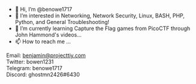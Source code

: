 - 👋 Hi, I’m @benowe1717
- 👀 I’m interested in Networking, Network Security, Linux, BASH, PHP, Python, and General Troubleshooting!
- 🌱 I’m currently learning Capture the Flag games from PicoCTF through John Hammond's videos...
- 📫 How to reach me ...

Email: benjamin@projecttiy.com  
Twitter: bowen1231  
Telegram: benowe1717  
Discord: ghostmn2426#6430

<!---
benowe1717/benowe1717 is a ✨ special ✨ repository because its `README.md` (this file) appears on your GitHub profile.
You can click the Preview link to take a look at your changes.
--->
